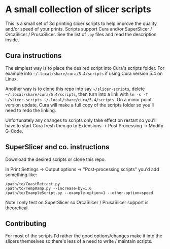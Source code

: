 [//]: # (Copyright 2024 Mihail Dumitrescu mhdm.dev)
[//]: # (Provided under "MIT Licence" terms.)
[//]: # (SPDX-License-Identifier: MIT)

# A small collection of slicer scripts

This is a small set of 3d printing slicer scripts to help improve the quality and/or speed of your prints. Scripts support Cura and/or SuperSlicer / OrcaSlicer / PrusaSlicer.
See the list of `.py` files and read the description inside.

## Cura instructions

The simplest way is to place the desired script into Cura's scripts folder. For example into `~/.local/share/cura/5.4/scripts` if using Cura version 5.4 on Linux.

Another way is to clone this repo into say `~/slicer-scripts`, delete `~/.local/share/cura/5.4/scripts`, then turn into a link with `ln -s -T ~/slicer-scripts ~/.local/share/cura/5.4/scripts`. On a minor point version update, Cura will make a full copy of the scripts folder so you'll need to redo the linking.

Unfortunately any changes to scripts only take effect on restart so you'll have to start Cura fresh then go to Extensions -> Post Processing -> Modify G-Code.

## SuperSlicer and co. instructions

Download the desired scripts or clone this repo.

In Print Settings -> Output options -> "Post-processing scripts" you'd add something like:
```
/path/to/CoastRetract.py
/path/to/TempRamp.py --increase-by=1.6
/path/to/ExampleScript.py --example-option=1 --other-option=speed
```

Note I only test on SuperSlicer so OrcaSlicer / PrusaSlicer support is theoretical.

## Contributing

For most of the scripts I'd rather the good options/changes make it into the slicers themselves so there's less of a need to write / maintain scripts.

